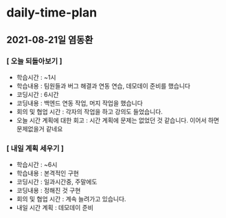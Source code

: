 # daily-time-plan
## 2021-08-21일 염동환

### [ 오늘 되돌아보기 ]

* 학습시간 :  ~1시
* 학습내용 : 팀원들과 버그 해결과 연동 연습, 데모데이 준비를 했습니다
* 코딩시간 : 6시간
* 코딩내용 : 백엔드 연동 작업, 머지 작업을 했습니다
* 회의 및 협업 시간 : 각자의 작업을 하고 강의도 들었습니다.
* 오늘 시간 계획에 대한 회고 : 시간 계획에 문제는 없었던 것 같습니다. 이어서 하면 문제없을거 같네요




### [ 내일 계획 세우기 ]

* 학습시간 :  ~6시
* 학습내용 : 본격적인 구현
* 코딩시간 : 일과시간중, 주말에도
* 코딩내용 : 정해진 것 구현
* 회의 및 협업 시간 : 계속 늘려가고 있습니다.
* 내일 시간 계획 : 데모데이 준비

